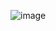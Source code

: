 ![image](https://github.com/smbd1368/transformer-unsupervised-sales-prediction/assets/3113137/068b5cfe-afb5-4b99-99d5-32341bbf8739)
